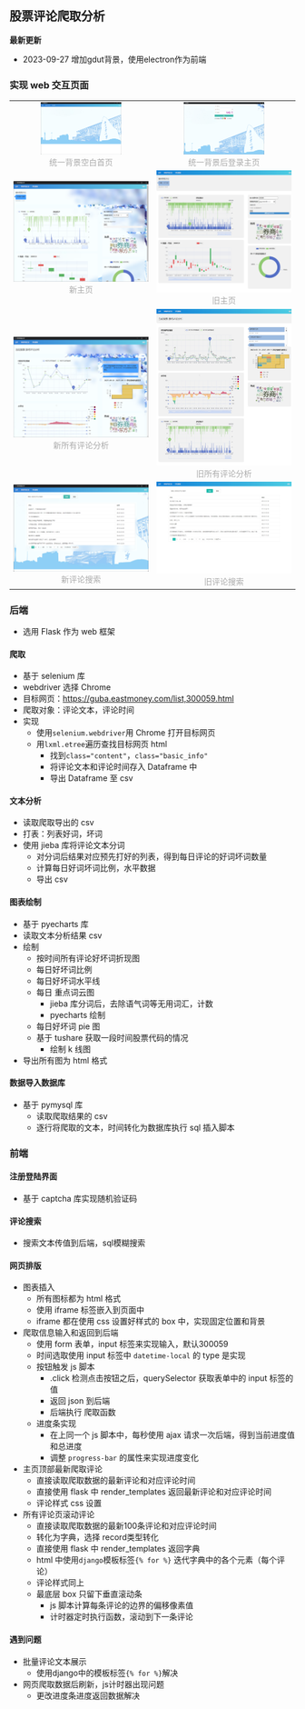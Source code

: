 ## 股票评论爬取分析
**最新更新**
- 2023-09-27 增加gdut背景，使用electron作为前端

### 实现 web 交互页面

[//]: # (<img alt="主页" src="https://github.com/MaxW322/web_crawler_flask_based/blob/6c7a447294fc0b75b2af2ec8be357d00f4990d03/for_git_image/main_page.png"/>)

[//]: # (<img alt="所有评论分析" src="https://github.com/MaxW322/web_crawler_flask_based/blob/6c7a447294fc0b75b2af2ec8be357d00f4990d03/for_git_image/all_comment.png"/>)

[//]: # (<img alt="评论搜索" src="https://github.com/MaxW322/web_crawler_flask_based/blob/6c7a447294fc0b75b2af2ec8be357d00f4990d03/for_git_image/search_comment.png"/>)

<table rules="none" align="center">
	<tr>
		<td>
			<center>
				<img src="https://github.com/MaxW322/web_crawler_flask_based/blob/6c7a447294fc0b75b2af2ec8be357d00f4990d03/for_git_image/entrance_new.png" width="60%" />
				<br/>
				<font color="AAAAAA">统一背景空白首页</font>
			</center>
		</td>
		<td>
			<center>
				<img src="https://github.com/MaxW322/web_crawler_flask_based/blob/6c7a447294fc0b75b2af2ec8be357d00f4990d03/for_git_image/login_page_new.png" width="60%" />
				<br/>
				<font color="AAAAAA">统一背景后登录主页</font>
			</center>
		</td>
	</tr>
	<tr>
		<td>
			<center>
				<img alt="主页" src="https://github.com/MaxW322/web_crawler_flask_based/blob/6c7a447294fc0b75b2af2ec8be357d00f4990d03/for_git_image/main_page_new.png"/>
                <br/>
				<font color="AAAAAA">新主页</font>
			</center>
		</td>
		<td>
			<center>
				<img alt="旧主页" src="https://github.com/MaxW322/web_crawler_flask_based/blob/6c7a447294fc0b75b2af2ec8be357d00f4990d03/for_git_image/main_page_old.png"/>
                <br/>
				<font color="AAAAAA">旧主页</font>
			</center>
		</td>
	</tr>
	<tr>
		<td>
			<center>
				<img alt="新所有评论分析" src="https://github.com/MaxW322/web_crawler_flask_based/blob/6c7a447294fc0b75b2af2ec8be357d00f4990d03/for_git_image/all_comment_new.png"/>
                <br/>
				<font color="AAAAAA">新所有评论分析</font>
			</center>
		</td>
		<td>
			<center>
				<img alt="所有评论分析" src="https://github.com/MaxW322/web_crawler_flask_based/blob/6c7a447294fc0b75b2af2ec8be357d00f4990d03/for_git_image/all_comment_old.png"/>
                <br/>
				<font color="AAAAAA">旧所有评论分析</font>
			</center>
		</td>
	</tr>
	<tr>
		<td>
			<center>
				<img alt="评论搜索" src="https://github.com/MaxW322/web_crawler_flask_based/blob/6c7a447294fc0b75b2af2ec8be357d00f4990d03/for_git_image/search_comment_new.png"/>
                <br/>
				<font color="AAAAAA">新评论搜索</font>
			</center>
		</td>
		<td>
			<center>
				<img alt="旧评论搜索" src="https://github.com/MaxW322/web_crawler_flask_based/blob/6c7a447294fc0b75b2af2ec8be357d00f4990d03/for_git_image/search_comment_old.png"/>
                <br/>
				<font color="AAAAAA">旧评论搜索</font>
			</center>
		</td>
	</tr>
</table>



### 后端

- 选用 Flask 作为 web 框架
#### 爬取
- 基于 selenium 库
- webdriver 选择 Chrome
- 目标网页：https://guba.eastmoney.com/list,300059.html
- 爬取对象：评论文本，评论时间
- 实现
	- 使用`selenium.webdriver`用 Chrome 打开目标网页
	- 用`lxml.etree`遍历查找目标网页 html 
		- 找到`class="content"`，`class="basic_info"`
		- 将评论文本和评论时间存入 Dataframe 中
		- 导出 Dataframe 至 csv

#### 文本分析
- 读取爬取导出的 csv
- 打表：列表好词，坏词
- 使用 jieba 库将评论文本分词
	- 对分词后结果对应预先打好的列表，得到每日评论的好词坏词数量
	- 计算每日好词坏词比例，水平数据
	- 导出 csv

#### 图表绘制
- 基于 pyecharts 库
- 读取文本分析结果 csv
- 绘制
	- 按时间所有评论好坏词折现图
	- 每日好坏词比例
	- 每日好坏词水平线
	- 每日 重点词云图
		- jieba 库分词后，去除语气词等无用词汇，计数
		- pyecharts 绘制
	- 每日好坏词 pie 图
	- 基于 tushare 获取一段时间股票代码的情况
		- 绘制 k 线图
- 导出所有图为 html 格式

#### 数据导入数据库
- 基于 pymysql 库
	- 读取爬取结果的 csv
	- 逐行将爬取的文本，时间转化为数据库执行 sql 插入脚本

### 前端
#### 注册登陆界面
- 基于 captcha 库实现随机验证码

#### 评论搜索
- 搜索文本传值到后端，sql模糊搜索
#### 网页排版

- 图表插入
	- 所有图标都为 html 格式
	- 使用 iframe 标签嵌入到页面中
	- iframe 都在使用 css 设置好样式的 box 中，实现固定位置和背景
- 爬取信息输入和返回到后端
	- 使用 form 表单，input 标签来实现输入，默认300059
	- 时间选取使用 input 标签中 `datetime-local` 的 type 是实现
	- 按钮触发 js 脚本
		- .click 检测点击按钮之后，querySelector 获取表单中的 input 标签的值
		- 返回 json 到后端
		- 后端执行 爬取函数
	- 进度条实现
		- 在上同一个 js 脚本中，每秒使用 ajax 请求一次后端，得到当前进度值和总进度
		- 调整 `progress-bar` 的属性来实现进度变化
- 主页顶部最新爬取评论
	- 直接读取爬取数据的最新评论和对应评论时间
	- 直接使用 flask 中 render_templates 返回最新评论和对应评论时间
	- 评论样式 css 设置
- 所有评论页滚动评论
	- 直接读取爬取数据的最新100条评论和对应评论时间
	- 转化为字典，选择 record类型转化
	- 直接使用 flask 中 render_templates 返回字典
	- html 中使用`django`模板标签`{% for %}` 迭代字典中的各个元素（每个评论）
	- 评论样式同上
	- 最底层 box 只留下垂直滚动条
		- js 脚本计算每条评论的边界的偏移像素值
		- 计时器定时执行函数，滚动到下一条评论

#### 遇到问题
- 批量评论文本展示
	- 使用django中的模板标签`{% for %}`解决
- 网页爬取数据后刷新，js计时器出现问题
	- 更改进度条进度返回数据解决

